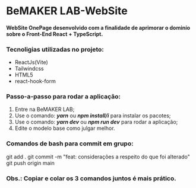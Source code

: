 # BeMAKER LAB-WebSite
#### WebSite OnePage desenvolvido com a finalidade de aprimorar o dominío sobre o Front-End React + TypeScript.


<!--<img src="./assets/home-page.png" alt="gym-home-photo" width="600px" height="300">
<img src="./assets/services-page.png" alt="gym-services-photo" width="600px" height="300">
<img src="./assets/about-gym.png" alt="gym-about-photo" width="600px" height="300">
<img src="./assets/classes-page.png" alt="gym-classes-photo" width="600px" height="300">-->


### Tecnoligias utilizadas no projeto:

 * ReactJs(Vite)
 * Tailwindcss
 * HTML5
 * react-hook-form


### Passo-a-passo para rodar a aplicação:

1. Entre na BeMAKER LAB;
2. Use o comando: ***yarn*** ou ***npm install/i*** para instalar os pacotes;
3. Use o comando: ***yarn dev*** ou ***npm run dev*** para rodar a aplicação;
4. Edite o modelo base como julgar melhor.


### Comandos de bash para commit em grupo:

git add .
git commit -m "feat: considerações a respeito do que foi alterado"
git push origin main

### Obs.: Copiar e colar os 3 comandos juntos é mais prático.